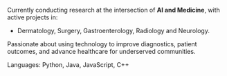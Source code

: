 Currently conducting research at the intersection of **AI and Medicine**, with active projects in:  
-  Dermatology, Surgery, Gastroenterology, Radiology and Neurology. 

Passionate about using technology to improve diagnostics, patient outcomes, and advance healthcare for underserved communities.

Languages: Python, Java, JavaScript, C++

